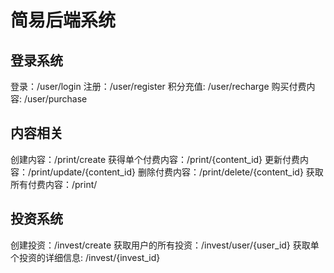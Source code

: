 # 简易后端系统

## 登录系统
登录：/user/login
注册：/user/register
积分充值: /user/recharge
购买付费内容: /user/purchase

## 内容相关
创建内容：/print/create
获得单个付费内容：/print/{content_id}
更新付费内容：/print/update/{content_id}
删除付费内容：/print/delete/{content_id}
获取所有付费内容：/print/
## 投资系统
创建投资：/invest/create
获取用户的所有投资：/invest/user/{user_id}
获取单个投资的详细信息: /invest/{invest_id}